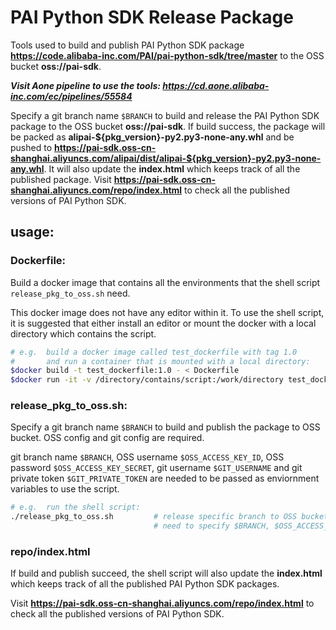 # PAI Python SDK Release Package

Tools used to build and publish PAI Python SDK package **<https://code.alibaba-inc.com/PAI/pai-python-sdk/tree/master>** to the OSS bucket **oss://pai-sdk**.

***Visit Aone pipeline to use the tools: <https://cd.aone.alibaba-inc.com/ec/pipelines/55584>***

Specify a git branch name `$BRANCH` to build and release the PAI Python SDK package to the OSS bucket **oss://pai-sdk**. If build success, the package will be packed as **alipai-\${pkg_version}-py2.py3-none-any.whl** and be pushed to **<https://pai-sdk.oss-cn-shanghai.aliyuncs.com/alipai/dist/alipai-${pkg_version}-py2.py3-none-any.whl>**. It will also update the **index.html** which keeps track of all the published package. Visit **<https://pai-sdk.oss-cn-shanghai.aliyuncs.com/repo/index.html>** to check all the published versions of PAI Python SDK.

## usage:
### Dockerfile:

Build a docker image that contains all the environments that the shell script `release_pkg_to_oss.sh` need.  

This docker image does not have any editor within it. To use the shell script, it is suggested that either install an editor or mount the docker with a local directory which contains the script.

```bash
# e.g.	build a docker image called test_dockerfile with tag 1.0 
#		and run a container that is mounted with a local directory:
$docker build -t test_dockerfile:1.0 - < Dockerfile
$docker run -it -v /directory/contains/script:/work/directory test_dockerfile:1.0 /bin/bash
```

### release_pkg_to_oss.sh:  
Specify a git branch name `$BRANCH` to build and publish the package to OSS bucket. OSS config and git config are required.  

git branch name `$BRANCH`, OSS username `$OSS_ACCESS_KEY_ID`, OSS password `$OSS_ACCESS_KEY_SECRET`, git username `$GIT_USERNAME` and git private token `$GIT_PRIVATE_TOKEN` are needed to be passed as enviornment variables to use the script.  

```bash
# e.g.	run the shell script:
./release_pkg_to_oss.sh			# release specific branch to OSS bucket
								# need to specify $BRANCH, $OSS_ACCESS_KEY_ID, $OSS_ACCESS_KEY_SECRET, $GIT_USERNAME and $GIT_PRIVATE_TOKEN
```

### repo/index.html
If build and publish succeed, the shell script will also update the **index.html** which keeps track of all the published PAI Python SDK packages.

Visit **<https://pai-sdk.oss-cn-shanghai.aliyuncs.com/repo/index.html>** to check all the published versions of PAI Python SDK.
